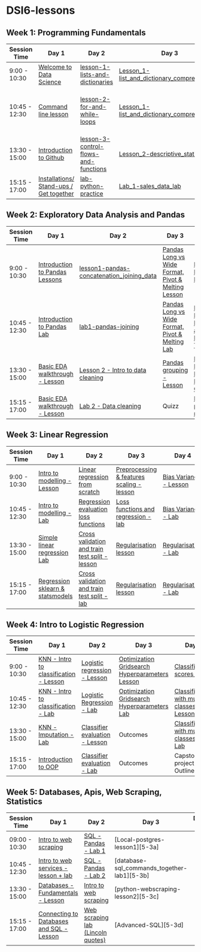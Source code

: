 # DSI6-lessons


## Week 1: Programming Fundamentals

| Session Time  | Day 1                                           | Day 2                                        | Day 3                                               | Day 4                               | Day 5                                             |
| ------------- | ----------------------------------------------- | -------------------------------------------- | --------------------------------------------------- | ----------------------------------- | ------------------------------------------------- |
| 9:00 - 10:30  | [Welcome to Data Science][1-1a]                 | [lesson-1-lists-and-dictionaries][1-2a]      | [Lesson_1-list_and_dictionary_comprehensions][1-3a] | [Linear algebra - Lesson][1-4a]     | [Breakfast]                                       |
| 10:45 - 12:30 | [Command line lesson][1-1b]                     | [lesson-2-for-and-while-loops][1-2b]         | [Lesson_1-list_and_dictionary_comprehensions][1-3a] | [Linear algebra - Lab][1-4a]        | [lesson-1-github-pull-request-vs-branching][1-5a] |
| 13:30 - 15:00 | [Introduction to Github][1-1c]                  | [lesson-3-control-flows-and-functions][1-2c] | [Lesson_2-descriptive_statistics][1-3b]             | [Data visualisation - Lesson][1-4c] | [Project 1]                                       |
| 15:15 - 17:00 | [Installations/ Stand-ups / Get together][1-1d] | [lab-python-practice][1-2d]                  | [Lab_1-sales_data_lab][1-3c]                        | [Lab_2-python_movies_lab][1-4d]     | [Project 1]                                       |


## Week 2: Exploratory Data Analysis and Pandas

| Session Time  | Day 1                                  | Day 2                                             | Day 3                                                      | Day 4 | Day 5 |
| ------------- | -------------------------------------- | ------------------------------------------------- | ---------------------------------------------------------- | ----- | ----- |
| 9:00 - 10:30  | [Introduction to Pandas Lessons][2-1a] | [lesson1-pandas-concatenation_joining_data][2-2a] | [Pandas Long vs Wide Format, Pivot & Melting Lesson][2-3a] |[Lesson - Probability Distributions][2-4a]       | [Lesson - Normal Distribution and Central Limit Theorem][2-4b]      |
| 10:45 - 12:30 | [Introduction to Pandas Lab][2-1b]     | [lab1-pandas-joining][2-2b]                       | [Pandas Long vs Wide Format, Pivot & Melting Lab][2-3b]    |[Lesson - Normal Distribution and Central Limit Theorem][2-4b]       |[Lesson - Confidence Intervals][2-5b] |
| 13:30 - 15:00 | [Basic EDA walkthrough - Lesson][2-1c] | [Lesson 2 - Intro to data cleaning][2-2c]         | [Pandas grouping - Lesson][2-3c]|[Lab - Pandas Data Munging Full Overview][2-4c]|Project|       
| 15:15 - 17:00 | [Basic EDA walkthrough - Lesson][2-1c] | [Lab 2 - Data cleaning][2-2d]                     | Quizz |[Pandas plotting reference][2-4d]|Project|

## Week 3: Linear Regression

| Session Time  | Day 1                                    | Day 2                                                  | Day 3                                             | Day 4                          | Day 5                            |
| ------------- | ---------------------------------------- | ------------------------------------------------------ | ------------------------------------------------- | ------------------------------ | -------------------------------- |
| 9:00 - 10:30  | [Intro to modelling - Lesson][3-1a]      | [Linear regression from scratch][3-2a]                 | [Preprocessing & features scaling - lesson][3-3a] | [Bias Variance - Lesson][3-4a] | [Dummy Variables - Lesson][3-5a] |
| 10:45 - 12:30 | [Intro to modelling - Lab][3-1a]         | [Regression evaluation loss functions][3-2b]           | [Loss functions and regression - lab][3-3b]       | [Bias Variance - Lab][3-4b]    | [Regression Review][3-5b]        |
| 13:30 - 15:00 | [Simple linear regression Lab][3-1c]     | [Cross validation and train test split - lesson][3-2c] | [Regularisation lesson][3-3c]                     | [Regularisation - Lab][3-3d]   | Project - One-on-ones            |
| 15:15 - 17:00 | [Regression sklearn & statsmodels][3-1d] | [Cross validation and train test split - lab][3-2d]    | [Regularisation lesson][3-3c]                     | [Regularisation - Lab][3-3d]                               | Project - One-on-ones                       |


## Week 4: Intro to Logistic Regression

| Session Time  | Day 1                                          | Day 2                                  | Day 3                                                  | Day 4                                                 | Day 5                                    |
| ------------- | ---------------------------------------------- | -------------------------------------- | ------------------------------------------------------ | ----------------------------------------------------- | ---------------------------------------- |
| 9:00 - 10:30  | [KNN - Intro to classification - Lesson][4-1a] | [Logistic regression - Lesson][4-2a]   | [Optimization Gridsearch Hyperparameters Lesson][4-3a] | [Classification scores - Lab][4-4a]                   | [DIY KNN - Lab][4-5a]                    |
| 10:45 - 12:30 | [KNN - Intro to classification - Lab][4-1b]    | [Logistic Regression - Lab][4-2b]      | [Optimization Gridsearch Hyperparameters Lab][4-3b]    | [Classification with multiple classes - Lesson][4-4b] | [Object Oriented Programming - LR][4-5b] |
| 13:30 - 15:00 | [KNN - Imputation - Lab][4-1c]                 | [Classifier evaluation - Lesson][4-2c] | Outcomes                                               | [Classification with multiple classes - Lab][4-4c]    | [Logistic Regression Review][4-5c]                            |
| 15:15 - 17:00 | [Introduction to OOP][4-1d]                    | [Classifier evaluation - Lab][4-2d]    | Outcomes                                               | Capstone project - Outline                            | Project 3 / 1:1                                 |

## Week 5: Databases, Apis, Web Scraping, Statistics

| Session Time  | Day 1                                            | Day 2                                     | Day 3                                       | Day 4 | Day 5 |
| ------------- | ------------------------------------------------ | ----------------------------------------- | ------------------------------------------- | ----- | ----- |
| 09:00 - 10:30 | [Intro to web scraping][5-1a]                    | [SQL - Pandas - Lab 1][5-2a]              | [Local-postgres-lesson1][5-3a]              |       |       |
| 10:45 - 12:30 | [Intro to web services - lesson + lab][5-1b]     | [SQL - Pandas - Lab 2][5-2b]              | [database-sql_commands_together-lab1][5-3b] |       |       |
| 13:30 - 15:00 | [Databases - Fundamentals - Lesson][5-1c]        | [Intro to web scraping][5-2c]    | [python-webscraping-lesson2][5-3c]          |       |       |
| 15:15 - 17:00 | [Connecting to Databases and SQL - Lesson][5-1d] | [Web scraping lab (Lincoln quotes)][5-2d] | [Advanced-SQL][5-3d]                        |       |       |


[1-1a]: ./week01/day1_intro_command_line_and_github/DSI_intro
[1-1b]: ./week01/day1_intro_command_line_and_github/lesson-intro-to-command-line
[1-1c]: ./week01/day1_intro_command_line_and_github/lesson-intro-to-github
[1-1d]: ./week01/day1_intro_command_line_and_github/DSI_standups

[1-2a]: ./week01/day2_python_review_and_practice/lesson-1-lists-and-dictionaries
[1-2b]: ./week01/day2_python_review_and_practice/lesson-2-for-and-while-loops
[1-2c]: ./week01/day2_python_review_and_practice/lesson-3-control-flows-and-functions
[1-2d]: ./week01/day2_python_review_and_practice/lab-python-practice

[1-3a]: ./week01/day3_comprehensions_and_descriptive_stats/Lesson_1-list_and_dictionary_comprehensions
[1-3b]: ./week01/day3_comprehensions_and_descriptive_stats/Lesson_2-descriptive_statistics
[1-3c]: ./week01/day3_comprehensions_and_descriptive_stats/Lab_1-sales_data_lab

[1-4a]: ./week01/day4_linalgreview_datavis_pythonpractice/lesson-1-linear-algebra-review
[1-4c]: ./week01/day4_linalgreview_dat=avis_pythonpractice/lesson-2-data-visualisation
[1-4d]: ./week01/day4_linalgreview_datavis_pythonpractice/Lab_2-python_movies_lab

[1-5a]: ./week01/day5_github_pt2_branching_pull_requests/lesson1-github-pull-request-branching

[2-1a]: ./week02/day1_intro_pandas_and_EDA/lesson1_intro_to_pandas
[2-1b]: ./week02/day1_intro_pandas_and_EDA/lab1_pandas_masking_and_indexing
[2-1c]: ./week02/day1_intro_pandas_and_EDA/pandas-eda-walkthrough

[2-2a]: ./week02/day2_pandas_join_and_cleaning/lesson1-pandas-concatenation_joining_data
[2-2b]: ./week02/day2_pandas_join_and_cleaning/lab1-pandas-joining
[2-2c]: ./week02/day2_pandas_join_and_cleaning/lesson-2-intro-to-data-cleaning
[2-2d]: ./week02/day2_pandas_join_and_cleaning/lab-2-data-cleaning

[2-3a]: ./week02/day3_pandas_pivot_grouping/lesson1-pandas-long_wide_pivot_melt
[2-3b]: ./week02/day3_pandas_pivot_grouping/lab1-pandas-long_wide_pivot_melt
[2-3c]: ./week02/day3_pandas_pivot_grouping/lesson2-pandas_grouping

[2-4a]: ./week02/day4_probability_and_pandas_review/lesson-probability-distributions
[2-4b]: ./week02/day4_probability_and_pandas_review/lesson-normal-distribution-and-clt
[2-4c]: ./week02/day4_probability_and_pandas_review/lab-pandas-data-munging-full-overview
[2-4d]: ./week02/day4_probability_and_pandas_review/lab-pandas-plotting-reference

[2-5b]: ./week02/day5_confidence_intervals/statistics-conficence-intervals-lesson

[3-1a]: ./week03/day1_linear_regression/intro_to_modelling
[3-1c]: ./week03/day1_linear_regression/regression-simple_linear_regression-lab
[3-1d]: ./week03/day1_linear_regression/regression-sklearn_statsmodels_intro-lesson

[3-2a]: ./week03/day2_regressionevaluation_lossfunctions_crossvalidation/lesson-1-regression-linear_regression_from_scratch-lesson
[3-2b]: ./week03/day2_regressionevaluation_lossfunctions_crossvalidation/lesson-2_regression-evaluation-loss-function
[3-2c]: ./week03/day2_regressionevaluation_lossfunctions_crossvalidation/lesson-3-cross-validation-and-train-test-split
[3-2d]: ./week03/day2_regressionevaluation_lossfunctions_crossvalidation/lab-cross-validation-and-train-test-split

[3-3a]: ./week03/day3_regularisation_feature_scaling/preprocessing-feature_scaling-lesson-1
[3-3b]: ./week03/day3_regularisation_feature_scaling/loss-functions-regression-lab-1
[3-3c]: ./week03/day3_regularisation_feature_scaling/regression-regularisation-lesson-2
[3-3d]: ./week03/day3_regularisation_feature_scaling/regression-regularisation-kobe-shots-lab-2


[3-4a]: ./week03/day4_bias_variance_regularization/bias-variance-tradeoff-lesson
[3-4b]: ./week03/day4_bias_variance_regularization/bias-variance-tradeoff-lab

[3-5a]: ./week03/day5_dummy_variables/dummy_variables_lesson
[3-5b]: ./week03/day5_dummy_variables/regression-review

[4-1a]: ./week04/day1_intro_classification_knn/classification-knn_intro_to_classification-lesson
[4-1b]: ./week04/day1_intro_classification_knn/classification-knn_intro_to_classification-lab
[4-1c]: ./week04/day1_intro_classification_knn/classification-knn_imputation-lab
[4-1d]: ./week04/day1_intro_classification_knn/introduction_to_object_oriented_programming/

[4-2a]: ./week04/day2_logistic_regression_classifier_evaluation/logistic-regression-lesson
[4-2b]: ./week04/day2_logistic_regression_classifier_evaluation/logistic-regression-lab
[4-2c]: ./week04/day2_logistic_regression_classifier_evaluation/classifier-evaluation-lesson
[4-2d]: ./week04/day2_logistic_regression_classifier_evaluation/classifier-evaluation-lab

[4-3a]: ./week04/day3_gridsearching_objectorientedprogramming/gridsearching_lesson
[4-3b]: ./week04/day3_gridsearching_objectorientedprogramming/gridsearching_lab

[4-4a]: ./week04/day4_multi_class_classification/lab-classification-scores
[4-4b]: ./week04/day4_multi_class_classification/lesson-classification-multiple-classes
[4-4c]:./week04/day4_multi_class_classification/lab-classification-multiple-classes

[4-5a]: ./week04/day5_dyi_knn_oop/DIY_knn
[4-5b]: ./week04/day5_dyi_knn_oop/regression-object_oriented_programming
[4-5c]: ./week04/day5_dyi_knn_oop/logistic_regression_review

[5-1a]: ./week05/day1_databases_and_apis/intro-to-html-css-lesson
[5-1b]: ./week05/day1_databases_and_apis/python-web_services_apis
[5-1c]: ./week05/day1_databases_and_apis/database-fundamentals-lesson
[5-1d]: ./week05/day1_databases_and_apis/database-sql-intro-lesson

[5-2a]: ./week05/day2_sql_and_web_scraping/database-sql-with-pandas-lab-1
[5-2b]: ./week05/day2_sql_and_web_scraping/database-sql-with-pandas-lab-2
[5-2c]: ./week05/day2_sql_and_web_scraping/intro-to-web-scraping-lesson
[5-2d]: ./week05/day2_sql_and_web_scraping/python-webscraping_lincoln_quotes-lab
